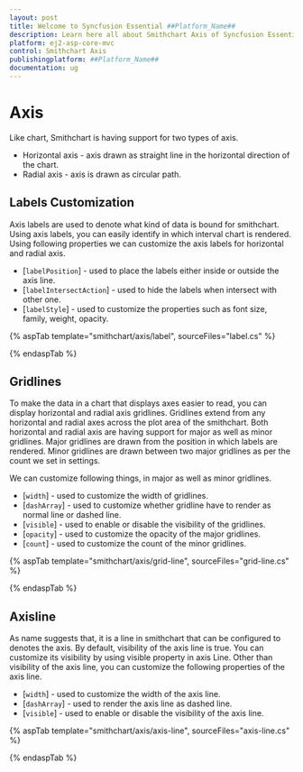 ```yaml
---
layout: post
title: Welcome to Syncfusion Essential ##Platform_Name##
description: Learn here all about Smithchart Axis of Syncfusion Essential ##Platform_Name## widgets based on HTML5 and jQuery.
platform: ej2-asp-core-mvc
control: Smithchart Axis
publishingplatform: ##Platform_Name##
documentation: ug
---
```



# Axis

Like chart, Smithchart is having support for two types of axis.
* Horizontal axis - axis drawn as straight line in the horizontal direction of the chart.
* Radial axis - axis is drawn as circular path.

## Labels Customization

Axis labels are used to denote what kind of data is bound for smithchart. Using axis labels, you can easily identify in which interval chart is rendered. Using following properties we can customize the axis labels for horizontal and radial axis.

* [`labelPosition`] - used to place the labels either inside or outside the axis line.
* [`labelIntersectAction`] - used to hide the labels when intersect with other one.
* [`labelStyle`] - used to customize the properties such as font size, family, weight, opacity.

{% aspTab template="smithchart/axis/label", sourceFiles="label.cs" %}

{% endaspTab %}

## Gridlines

To make the data in a chart that displays axes easier to read, you can display horizontal and radial axis gridlines. Gridlines extend from any horizontal and radial axes across the plot area of the smithchart.
Both horizontal and radial axis are having support for major as well as minor gridlines. Major gridlines are drawn from the position in which labels are rendered. Minor gridlines are drawn between two major gridlines as per the count we set in settings.

We can customize following things, in major as well as minor gridlines.

* [`width`] - used to customize the width of gridlines.
* [`dashArray`] - used to customize whether gridline have to render as normal line or dashed line.
* [`visible`] - used to enable or disable the visibility of the gridlines.
* [`opacity`] - used to customize the opacity of the major gridlines.
* [`count`] - used to customize the count of the minor gridlines.

{% aspTab template="smithchart/axis/grid-line", sourceFiles="grid-line.cs" %}

{% endaspTab %}

## Axisline

As name suggests that, it is a line in smithchart that can be configured to denotes the axis. By default, visibility of the axis line is true. You can customize its visibility by using visible property in axis Line. Other than visibility of the axis line, you can customize the following properties of the axis line.

* [`width`] - used to customize the width of the axis line.
* [`dashArray`] - used to render the axis line as dashed line.
* [`visible`] - used to enable or disable the visibility of the axis line.

{% aspTab template="smithchart/axis/axis-line", sourceFiles="axis-line.cs" %}

{% endaspTab %}